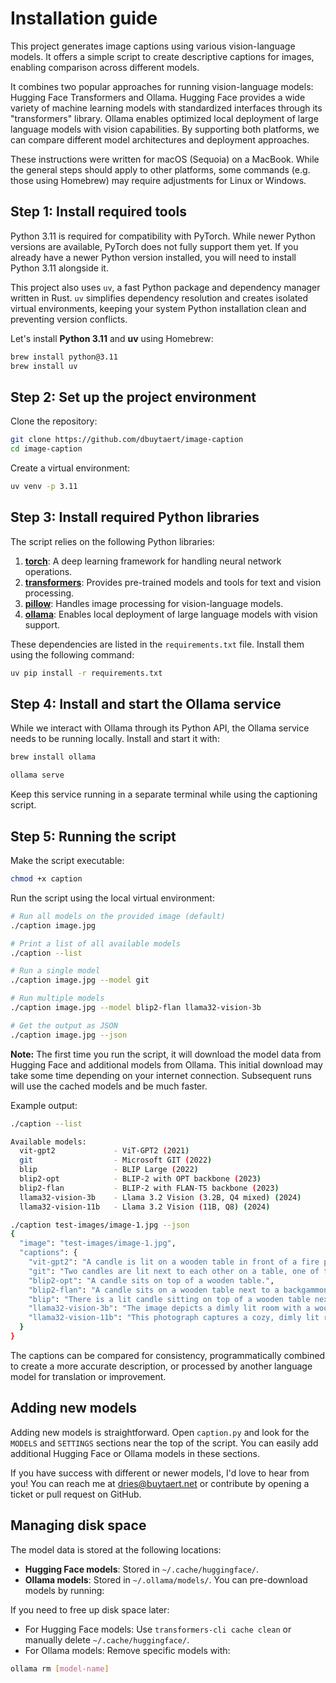 
# Installation guide

This project generates image captions using various vision-language models. It offers a simple script to create descriptive captions for images, enabling comparison across different models.

It combines two popular approaches for running vision-language models: Hugging Face Transformers and Ollama. Hugging Face provides a wide variety of machine learning models with standardized interfaces through its "transformers" library. Ollama enables optimized local deployment of large language models with vision capabilities. By supporting both platforms, we can compare different model architectures and deployment approaches.

These instructions were written for macOS (Sequoia) on a MacBook. While the general steps should apply to other platforms, some commands (e.g. those using Homebrew) may require adjustments for Linux or Windows.

## Step 1: Install required tools

Python 3.11 is required for compatibility with PyTorch. While newer Python versions are available, PyTorch does not fully support them yet. If you already have a newer Python version installed, you will need to install Python 3.11 alongside it.

This project also uses `uv`, a fast Python package and dependency manager written in Rust. `uv` simplifies dependency resolution and creates isolated virtual environments, keeping your system Python installation clean and preventing version conflicts.

Let's install **Python 3.11** and **uv** using Homebrew:

```bash
brew install python@3.11
brew install uv
```

## Step 2: Set up the project environment

Clone the repository:

```bash
git clone https://github.com/dbuytaert/image-caption
cd image-caption
```

Create a virtual environment:

```bash
uv venv -p 3.11
```

## Step 3: Install required Python libraries

The script relies on the following Python libraries:

1. **[torch](https://pytorch.org/)**: A deep learning framework for handling neural network operations.
2. **[transformers](https://huggingface.co/docs/transformers/)**: Provides pre-trained models and tools for text and vision processing.
3. **[pillow](https://pillow.readthedocs.io/)**: Handles image processing for vision-language models.
4. **[ollama](https://github.com/ollama/ollama)**: Enables local deployment of large language models with vision support.

These dependencies are listed in the `requirements.txt` file. Install them using the following command:

```bash
uv pip install -r requirements.txt
```

## Step 4: Install and start the Ollama service

While we interact with Ollama through its Python API, the Ollama service needs to be running locally. Install and start it with:

```bash
brew install ollama
```

```bash
ollama serve
```

Keep this service running in a separate terminal while using the captioning script.

## Step 5: Running the script

Make the script executable:

```bash
chmod +x caption
```

Run the script using the local virtual environment:

```bash
# Run all models on the provided image (default)
./caption image.jpg

# Print a list of all available models
./caption --list

# Run a single model
./caption image.jpg --model git

# Run multiple models
./caption image.jpg --model blip2-flan llama32-vision-3b

# Get the output as JSON
./caption image.jpg --json
```

**Note:** The first time you run the script, it will download the model data from Hugging Face and additional models from Ollama. This initial download may take some time depending on your internet connection. Subsequent runs will use the cached models and be much faster.

Example output:

```bash
./caption --list

Available models:
  vit-gpt2             - ViT-GPT2 (2021)
  git                  - Microsoft GIT (2022)
  blip                 - BLIP Large (2022)
  blip2-opt            - BLIP-2 with OPT backbone (2023)
  blip2-flan           - BLIP-2 with FLAN-T5 backbone (2023)
  llama32-vision-3b    - Llama 3.2 Vision (3.2B, Q4 mixed) (2024)
  llama32-vision-11b   - Llama 3.2 Vision (11B, Q8) (2024)
```

```bash
./caption test-images/image-1.jpg --json
{
  "image": "test-images/image-1.jpg",
  "captions": {
    "vit-gpt2": "A candle is lit on a wooden table in front of a fire place with candles and other items on top of it.",
    "git": "Two candles are lit next to each other on a table, one of them is lit up and the other is lit up.",
    "blip2-opt": "A candle sits on top of a wooden table.",
    "blip2-flan": "A candle sits on a wooden table next to a backgammon board and a glass of wine.",
    "blip": "There is a lit candle sitting on top of a wooden table next to a game board and a glass of wine on the table.",
    "llama32-vision-3b": "The image depicts a dimly lit room with a wooden table, featuring a backgammon board and two candles.",
    "llama32-vision-11b": "This photograph captures a cozy, dimly lit room with a wooden table as its central focus."
  }
}
```

The captions can be compared for consistency, programmatically combined to create a more accurate description, or processed by another language model for translation or improvement.

## Adding new models

Adding new models is straightforward. Open `caption.py` and look for the `MODELS` and `SETTINGS` sections near the top of the script. You can easily add additional Hugging Face or Ollama models in these sections. 

If you have success with different or newer models, I'd love to hear from you! You can reach me at [dries@buytaert.net](mailto:dries@buytaert.net) or contribute by opening a ticket or pull request on GitHub.

## Managing disk space

The model data is stored at the following locations:

- **Hugging Face models**: Stored in `~/.cache/huggingface/`.
- **Ollama models**: Stored in `~/.ollama/models/`. You can pre-download models by running:

If you need to free up disk space later:

- For Hugging Face models: Use `transformers-cli cache clean` or manually delete `~/.cache/huggingface/`.
- For Ollama models: Remove specific models with:

```bash
ollama rm [model-name]
```
